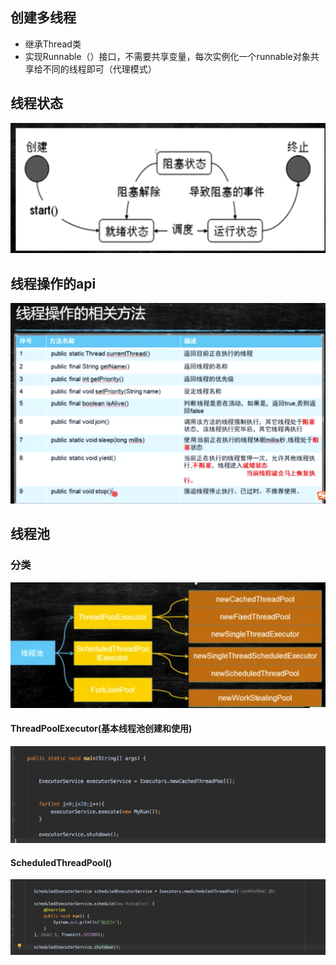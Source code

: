 ## 创建多线程
- 继承Thread类
- 实现Runnable（）接口，不需要共享变量，每次实例化一个runnable对象共享给不同的线程即可（代理模式）

## 线程状态

![title](https://raw.githubusercontent.com/zhouyubiu/gitnotes_images/master/gitnote/2020/04/07/1586194280978-1586194280981.png)


## 线程操作的api

![title](https://raw.githubusercontent.com/zhouyubiu/gitnotes_images/master/gitnote/2020/04/07/1586194618022-1586194618030.png)


## 线程池

### 分类
![title](https://raw.githubusercontent.com/zhouyubiu/gitnotes_images/master/gitnote/2020/06/01/1591009977980-1591009978015.png)

#### ThreadPoolExecutor(基本线程池创建和使用)
![title](https://raw.githubusercontent.com/zhouyubiu/gitnotes_images/master/gitnote/2020/06/02/1591028289781-1591028289783.png)

#### ScheduledThreadPool()
![title](https://raw.githubusercontent.com/zhouyubiu/gitnotes_images/master/gitnote/2020/06/02/1591029262688-1591029262691.png)

	